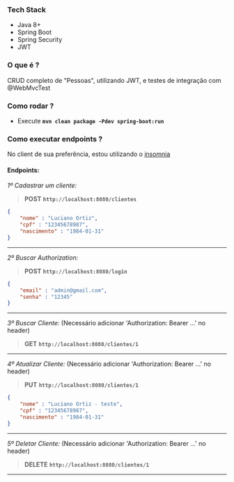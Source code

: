 ### Tech Stack
- Java 8+
- Spring Boot
- Spring Security
- JWT

### O que é ?
CRUD completo de "Pessoas", utilizando JWT, e testes de integração com @WebMvcTest

### Como rodar ?
- Execute **`mvn clean package -Pdev spring-boot:run`**

### Como executar endpoints ?
No client de sua preferência, estou utilizando o [insomnia](https://insomnia.rest/)

#### Endpoints:

*1º Cadastrar um cliente:*
> **POST** **`http://localhost:8080/clientes`**
```json
{
	"nome" : "Luciano Ortiz",
	"cpf" : "12345678987",
	"nascimento" : "1984-01-31"
}
```

<hr>

*2º Buscar Authorization:*
> **POST** **`http://localhost:8080/login`**
```json
{
	"email" : "admin@gmail.com",
	"senha" : "12345"
}
```

<hr>

*3º Buscar Cliente:* (Necessário adicionar 'Authorization: Bearer ...' no header)
> **GET** **`http://localhost:8080/clientes/1`**

<hr>

*4º Atualizar Cliente:* (Necessário adicionar 'Authorization: Bearer ...' no header)
> **PUT** **`http://localhost:8080/clientes/1`**
```json
{
	"nome" : "Luciano Ortiz - teste",
	"cpf" : "12345678987",
	"nascimento" : "1984-01-31"
}
```

<hr>

*5º Deletar Cliente:* (Necessário adicionar 'Authorization: Bearer ...' no header)
> **DELETE** **`http://localhost:8080/clientes/1`**

<hr>
